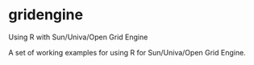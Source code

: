 # gridengine
Using R with Sun/Univa/Open Grid Engine

A set of working examples for using R for Sun/Univa/Open Grid Engine.
